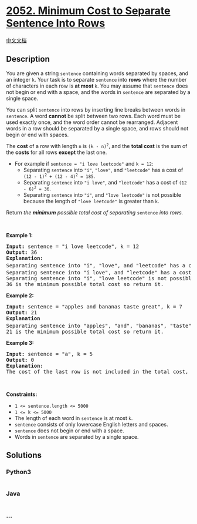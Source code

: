 # [2052. Minimum Cost to Separate Sentence Into Rows](https://leetcode.com/problems/minimum-cost-to-separate-sentence-into-rows)

[中文文档](/solution/2000-2099/2052.Minimum%20Cost%20to%20Separate%20Sentence%20Into%20Rows/README.md)

## Description

<p>You are given a string <code>sentence</code> containing words separated by spaces, and an integer <code>k</code>. Your task is to separate <code>sentence</code> into <strong>rows</strong> where the number of characters in each row is <strong>at most </strong><code>k</code>. You may assume that <code>sentence</code> does not begin or end with a space, and the words in <code>sentence</code> are separated by a single space.</p>

<p>You can split <code>sentence</code> into rows by inserting line breaks between words in <code>sentence</code>. A word <strong>cannot</strong> be split between two rows. Each word must be used exactly once, and the word order cannot be rearranged. Adjacent words in a row should be separated by a single space, and rows should not begin or end with spaces.</p>

<p>The <strong>cost</strong> of a row with length <code>n</code> is <code>(k - n)<sup>2</sup></code>, and the <strong>total cost</strong> is the sum of the <strong>costs</strong> for all rows <strong>except</strong> the last one.</p>

<ul>
	<li>For example if <code>sentence = &quot;i love leetcode&quot;</code> and <code>k = 12</code>:
    <ul>
    	<li>Separating <code>sentence</code> into <code>&quot;i&quot;</code>, <code>&quot;love&quot;</code>, and <code>&quot;leetcode&quot;</code> has a cost of <code>(12 - 1)<sup>2</sup> + (12 - 4)<sup>2</sup> = 185</code>.</li>
    	<li>Separating <code>sentence</code> into <code>&quot;i love&quot;</code>, and <code>&quot;leetcode&quot;</code> has a cost of <code>(12 - 6)<sup>2</sup> = 36</code>.</li>
    	<li>Separating <code>sentence</code> into <code>&quot;i&quot;</code>, and <code>&quot;love leetcode&quot;</code> is not possible because the length of <code>&quot;love leetcode&quot;</code> is greater than <code>k</code>.</li>
    </ul>
    </li>

</ul>

<p>Return <em>the <strong>minimum</strong> possible total cost of separating</em><em> </em><code>sentence</code><em> into rows.</em></p>

<p>&nbsp;</p>
<p><strong>Example 1:</strong></p>

<pre>
<strong>Input:</strong> sentence = &quot;i love leetcode&quot;, k = 12
<strong>Output:</strong> 36
<strong>Explanation:</strong>
Separating sentence into &quot;i&quot;, &quot;love&quot;, and &quot;leetcode&quot; has a cost of (12 - 1)<sup>2</sup> + (12 - 4)<sup>2</sup> = 185.
Separating sentence into &quot;i love&quot;, and &quot;leetcode&quot; has a cost of (12 - 6)<sup>2</sup> = 36.
Separating sentence into &quot;i&quot;, &quot;love leetcode&quot; is not possible because &quot;love leetcode&quot; has length 13.
36 is the minimum possible total cost so return it.
</pre>

<p><strong>Example 2:</strong></p>

<pre>
<strong>Input:</strong> sentence = &quot;apples and bananas taste great&quot;, k = 7
<strong>Output:</strong> 21
<strong>Explanation</strong>
Separating sentence into &quot;apples&quot;, &quot;and&quot;, &quot;bananas&quot;, &quot;taste&quot;, and &quot;great&quot; has a cost of (7 - 6)<sup>2</sup> + (7 - 3)<sup>2</sup> + (7 - 7)<sup>2</sup> + (7 - 5)<sup>2 </sup>= 21.
21 is the minimum possible total cost so return it.
</pre>

<p><strong>Example 3:</strong></p>

<pre>
<strong>Input:</strong> sentence = &quot;a&quot;, k = 5
<strong>Output:</strong> 0
<strong>Explanation:</strong>
The cost of the last row is not included in the total cost, and since there is only one row, return 0.
</pre>

<p>&nbsp;</p>
<p><strong>Constraints:</strong></p>

<ul>
	<li><code>1 &lt;= sentence.length &lt;= 5000</code></li>
	<li><code>1 &lt;= k &lt;= 5000</code></li>
	<li>The length of each word in <code>sentence</code> is at most <code>k</code>.</li>
	<li><code>sentence</code> consists of only lowercase English letters and spaces.</li>
	<li><code>sentence</code> does not begin or end with a space.</li>
	<li>Words in <code>sentence</code> are separated by a single space.</li>
</ul>

## Solutions

<!-- tabs:start -->

### **Python3**

```python

```

### **Java**

```java

```

### **...**

```

```

<!-- tabs:end -->
